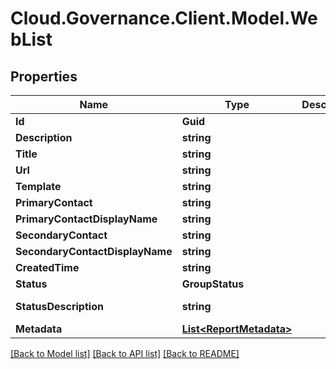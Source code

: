 # Cloud.Governance.Client.Model.WebList
## Properties

Name | Type | Description | Notes
------------ | ------------- | ------------- | -------------
**Id** | **Guid** |  | [optional] 
**Description** | **string** |  | [optional] 
**Title** | **string** |  | [optional] 
**Url** | **string** |  | [optional] 
**Template** | **string** |  | [optional] 
**PrimaryContact** | **string** |  | [optional] 
**PrimaryContactDisplayName** | **string** |  | [optional] 
**SecondaryContact** | **string** |  | [optional] 
**SecondaryContactDisplayName** | **string** |  | [optional] 
**CreatedTime** | **string** |  | [optional] 
**Status** | **GroupStatus** |  | [optional] 
**StatusDescription** | **string** |  | [optional] [readonly] 
**Metadata** | [**List&lt;ReportMetadata&gt;**](ReportMetadata.md) |  | [optional] 

[[Back to Model list]](../README.md#documentation-for-models) [[Back to API list]](../README.md#documentation-for-api-endpoints) [[Back to README]](../README.md)

